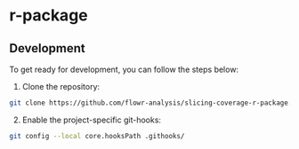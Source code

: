 # r-package

## Development
To get ready for development, you can follow the steps below:
1. Clone the repository:
```bash
git clone https://github.com/flowr-analysis/slicing-coverage-r-package.git
```
2. Enable the project-specific git-hooks:
```bash
git config --local core.hooksPath .githooks/
```
